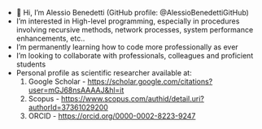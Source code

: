 - 👋 Hi, I’m Alessio Benedetti (GitHub profile: @AlessioBenedettiGitHub)
- I’m interested in High-level programming, especially in procedures involving recursive methods, network processes, system performance enhancements, etc..
- I’m permanently learning how to code more professionally as ever
- I’m looking to collaborate with professionals, colleagues and proficient students
- Personal profile as scientific researcher available at:
    1) Google Scholar - https://scholar.google.com/citations?user=mGJ68nsAAAAJ&hl=it
    2) Scopus - https://www.scopus.com/authid/detail.uri?authorId=37361029200
    3) ORCID - https://orcid.org/0000-0002-8223-9247


<!---
AlessioBenedettiGitHub/AlessioBenedettiGitHub is a ✨ special ✨ repository because its `README.md` (this file) appears on your GitHub profile.
You can click the Preview link to take a look at your changes.
--->
